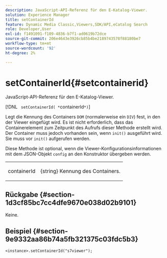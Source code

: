 ```yaml
---
description: JavaScript-API-Referenz für den E-Katalog-Viewer.
solution: Experience Manager
title: setContainerId
feature: Dynamic Media Classic,Viewers,SDK/API,eCatalog Search
role: Developer,User
exl-id: f1491091-f109-4836-b7f1-ad0619b72dce
source-git-commit: 206e4643e3926cb85b4be2189743578f88180be7
workflow-type: tm+mt
source-wordcount: '92'
ht-degree: 2%

---
```


# setContainerId{#setcontainerid}

JavaScript-API-Referenz für den E-Katalog-Viewer.

[!DNL ` setContainerId( *`containerId`*)`]

Legt die Kennung des Containers `DOM` (normalerweise ein `DIV`) fest, in den der Viewer eingefügt wird. Es ist nicht erforderlich, dass das Containerelement zum Zeitpunkt des Aufrufs dieser Methode erstellt wird. Der Container muss jedoch vorhanden sein, wenn `init()` ausgeführt wird. Sie muss vor `init()` aufgerufen werden.

Diese Methode ist optional, wenn die Viewer-Konfigurationsinformationen mit dem JSON-Objekt `config` an den Konstruktor übergeben werden.

<table id="table_896DFF34A68A403DB93A6D597461A573"> 
 <tbody> 
  <tr> 
   <td colname="col1"> <p> <span class="codeph"> <span class="varname"> containerId  </span> </span> </p> </td> 
   <td colname="col2"> <p> <span class="codeph"> {string}  </span> Kennung des Containers. </p> </td> 
  </tr> 
 </tbody> 
</table>

## Rückgabe {#section-1d3cf85bc7cc4dfe9670e038d02b9101}

Keine.

## Beispiel {#section-9e9332aa86b74a5fb321375c03fdc5b3}

```
<instance>.setContainerId("s7viewer");
```
